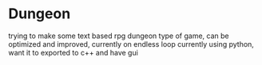 # Dungeon
trying to make some text based rpg dungeon type of game, can be optimized and improved, currently on endless loop
currently using python, want it to exported to c++ and have gui
